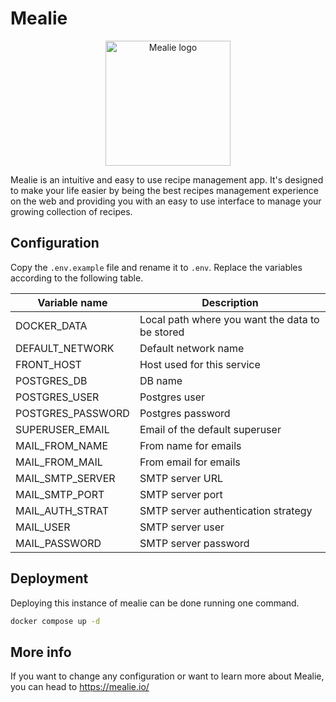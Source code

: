 # Mealie

<p align="center">
  <img height="200" alt="Mealie logo" src="https://i0.wp.com/tech.davidfield.co.uk/wp-content/uploads/2022/05/5_favicon.png?w=640">
</p>

Mealie is an intuitive and easy to use recipe management app. It's designed to make your life easier by being the best recipes management experience on the web and providing you with an easy to use interface to manage your growing collection of recipes.

## Configuration

Copy the `.env.example` file and rename it to `.env`. Replace the variables according to the following table.

| Variable name           | Description                                      |
|-------------------------|--------------------------------------------------|
| DOCKER_DATA             | Local path where you want the data to be stored  |
| DEFAULT_NETWORK         | Default network name                             |
| FRONT_HOST              | Host used for this service                       |
| POSTGRES_DB             | DB name                                          |
| POSTGRES_USER           | Postgres user                                    |
| POSTGRES_PASSWORD       | Postgres password                                |
| SUPERUSER_EMAIL         | Email of the default superuser                   |
| MAIL_FROM_NAME          | From name for emails                             |
| MAIL_FROM_MAIL          | From email for emails                            |
| MAIL_SMTP_SERVER        | SMTP server URL                                  |
| MAIL_SMTP_PORT          | SMTP server port                                 |
| MAIL_AUTH_STRAT         | SMTP server authentication strategy              |
| MAIL_USER               | SMTP server user                                 |
| MAIL_PASSWORD           | SMTP server password                             |


## Deployment

Deploying this instance of mealie can be done running one command.

```bash
docker compose up -d
```

## More info

If you want to change any configuration or want to learn more about Mealie, you can head to https://mealie.io/